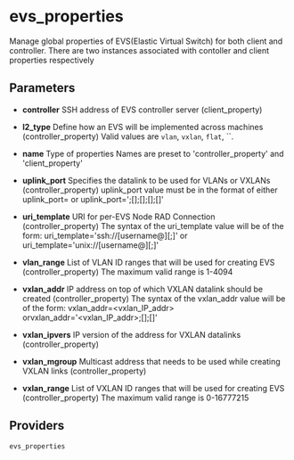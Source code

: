 
evs_properties
==============
Manage global properties of EVS(Elastic Virtual Switch) for both
client and controller. There are two instances associated with
contoller and client properties respectively


Parameters
----------

- **controller**
    SSH address of EVS controller server (client_property)

- **l2_type**
    Define how an EVS will be implemented across machines
    (controller_property)
Valid values are `vlan`, `vxlan`, `flat`, ``. 

- **name**
    Type of properties
    Names are preset to 'controller_property' and 'client_property'

- **uplink_port**
    Specifies the datalink to be used for VLANs or VXLANs
    (controller_property)
    uplink_port value must be in the format of either
    uplink_port=<uplink>  or
    uplink_port='<uplink>;[<vlan-range>];[<vxlan-range>];[<host>];[<flat>]'

- **uri_template**
    URI for per-EVS Node RAD Connection (controller_property)
    The syntax of the uri_template value will be of the form:
    uri_template='ssh://[username@][;<host>]' or
    uri_template='unix://[username@][;<host>]'

- **vlan_range**
    List of VLAN ID ranges that will be used for creating EVS
    (controller_property)
The maximum valid range is 1-4094

- **vxlan_addr**
    IP address on top of which VXLAN datalink should be created
    (controller_property)
    The syntax of the vxlan_addr value will be of the form:
    vxlan_addr=<vxlan_IP_addr>
    orvxlan_addr='<vxlan_IP_addr>;[<vxlan-range>];[<host>]'

- **vxlan_ipvers**
    IP version of the address for VXLAN datalinks (controller_property)

- **vxlan_mgroup**
    Multicast address that needs to be used while creating VXLAN links
    (controller_property)

- **vxlan_range**
    List of VXLAN ID ranges that will be used for creating EVS
    (controller_property)
The maximum valid range is 0-16777215

Providers
---------
    evs_properties
